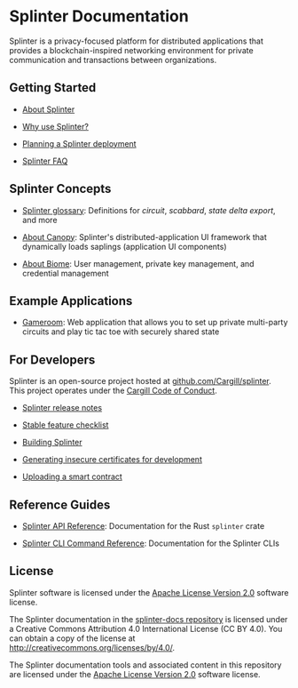 # Splinter Documentation

Splinter is a privacy-focused platform for distributed applications that
provides a blockchain-inspired networking environment for private communication
and transactions between organizations.

## Getting Started

  * [About Splinter](https://github.com/Cargill/splinter/blob/master/README.md)

  * [Why use Splinter?](0.4/concepts/why_splinter.md)

  * [Planning a Splinter deployment](0.4/howto/planning_splinter_deployment.md)

  * [Splinter FAQ](faq/faq.md)

## Splinter Concepts

  * [Splinter glossary](0.4/glossary/glossary.md): Definitions for _circuit_,
    _scabbard_, _state delta export_, and more

  * [About Canopy](0.4/concepts/about_canopy.md): Splinter's distributed-application
    UI framework that dynamically loads saplings (application UI components)

  * [About Biome](0.4/concepts/about_biome.md): User management, private key
    management, and credential management

## Example Applications

  * [Gameroom](https://github.com/Cargill/splinter/blob/master/examples/gameroom/README.md):
    Web application that allows you to set up private multi-party circuits and
    play tic tac toe with securely shared state

## For Developers

Splinter is an open-source project hosted at
[github.com/Cargill/splinter](https://github.com/Cargill/splinter).
This project operates under the [Cargill Code of
Conduct](https://github.com/Cargill/code-of-conduct/blob/master/code-of-conduct.md).

  * [Splinter release
    notes](https://github.com/Cargill/splinter/blob/master/RELEASE_NOTES.md)

  * [Stable feature checklist](community/stable_feature_checklist.md)

  * [Building Splinter](https://github.com/Cargill/splinter/blob/master/README.md#building-splinter)

  * [Generating insecure certificates for development](0.4/howto/generating_insecure_certificates_for_development.md)

  * [Uploading a smart contract](0.4/howto/uploading_smart_contract.md)

## Reference Guides

  * [Splinter API Reference](https://docs.rs/splinter):
    Documentation for the Rust `splinter` crate

  * [Splinter CLI Command Reference](0.4/references/cli/cli_command_reference.md):
    Documentation for the Splinter CLIs

## License

Splinter software is licensed under the [Apache License Version
2.0](https://github.com/Cargill/splinter/blob/master/LICENSE) software license.

The Splinter documentation in the
[splinter-docs repository](https://github.com/Cargill/splinter-docs)
is licensed under a Creative Commons Attribution 4.0 International License
(CC BY 4.0). You can obtain a copy of the license at
<http://creativecommons.org/licenses/by/4.0/>.

The Splinter documentation tools and associated content in this repository are
licensed under the [Apache License Version
2.0](https://github.com/Cargill/splinter/blob/master/LICENSE) software license.
